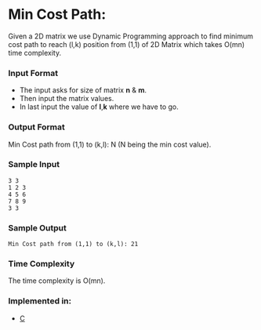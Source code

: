 # Min Cost Path:
  
Given a 2D matrix we use Dynamic Programming approach to find minimum cost path to reach (l,k) position from (1,1) of 2D Matrix which takes O(mn) time complexity.

### Input Format

- The input asks for size of matrix **n** & **m**.
- Then input the matrix values.
- In last input the value of **l**,**k** where we have to go.

### Output Format

Min Cost path from (1,1) to (k,l): N (N being the min cost value). 

### Sample Input

```
3 3
1 2 3  
4 5 6
7 8 9
3 3

```

### Sample Output

```
Min Cost path from (1,1) to (k,l): 21 

```

### Time Complexity

The time complexity is O(mn).

### Implemented in:

- [C](inversion.c)
